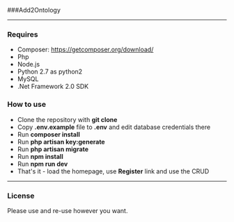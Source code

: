 ###Add2Ontology

---
### Requires
 * Composer: https://getcomposer.org/download/
 * Php
 * Node.js
 * Python 2.7 as python2 
 * MySQL
 * .Net Framework 2.0 SDK
  
### How to use

- Clone the repository with __git clone__
- Copy __.env.example__ file to __.env__ and edit database credentials there
- Run __composer install__
- Run __php artisan key:generate__
- Run __php artisan migrate__
- Run __npm install__
- Run __npm run dev__
- That's it - load the homepage, use __Register__ link and use the CRUD

---

### License

Please use and re-use however you want.

